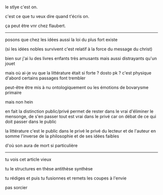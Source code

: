 le stlye c'est on.

c'est ce que tu veux dire quand t'écris on.

ça peut être vnr chez flaubert.

---

posons que chez les idées aussi
la loi du plus fort existe

(si les idées nobles survivent c'est relatif à la force du message du christ)

bien sur j'ai lu des livres enfants très amusants
mais aussi distrayants qu'un jouet

mais où ai-je vu que la littérature était si forte ? dosto
pk ? c'est physique d'abord
certains passages font trembler

peut-être être mis à nu ontologiquement
ou les émotions de bovarysme primaire

mais non hein

en fait la distinction public/privé permet de rester dans le vrai
d'éliminer le mensonge, de s'en passer
tout est vrai dans le privé
car on débat de ce qui doit passer dans le public

la littérature c'est le public dans le privé
le privé du lecteur et de l'auteur
en somme l'inverse de la philosophie
et de ses idées faibles

d'où son aura de mort si particulière

---

tu vois cet article vieux

tu le structures en thèse antithèse synthèse

tu rédiges et puis tu fusionnes et remets les coupes à l'envie

pas sorcier
